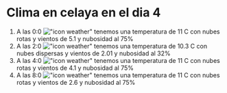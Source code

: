 # Clima en celaya en el dia 4

1. A las 0:0 !["icon weather"](http://openweathermap.org/img/w/04n.png) tenemos una temperatura de 11 C con nubes rotas y  vientos de 5.1 y nubosidad al 75%
1. A las 2:0 !["icon weather"](http://openweathermap.org/img/w/03n.png) tenemos una temperatura de 10.3 C con nubes dispersas y  vientos de 2.01 y nubosidad al 32%
1. A las 4:0 !["icon weather"](http://openweathermap.org/img/w/04n.png) tenemos una temperatura de 11 C con nubes rotas y  vientos de 4.1 y nubosidad al 75%
1. A las 8:0 !["icon weather"](http://openweathermap.org/img/w/04n.png) tenemos una temperatura de 11 C con nubes rotas y  vientos de 2.6 y nubosidad al 75%
